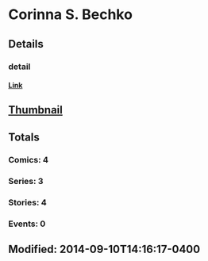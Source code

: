 # Corinna S. Bechko 
## Details
### detail
#### [Link](http://marvel.com/comics/creators/12263/corinna_s_bechko?utm_campaign=apiRef&utm_source=225578a89fc76f3d20fbffda5d17a88d)
## [Thumbnail](http://i.annihil.us/u/prod/marvel/i/mg/b/40/image_not_available.jpg)
## Totals
### Comics: 4
### Series: 3
### Stories: 4
### Events: 0
## Modified: 2014-09-10T14:16:17-0400